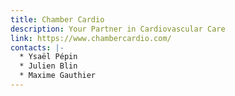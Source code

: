 ```yaml
---
title: Chamber Cardio
description: Your Partner in Cardiovascular Care
link: https://www.chambercardio.com/
contacts: |-
  * Ysaël Pépin
  * J﻿ulien Blin
  * M﻿axime Gauthier
---
```

